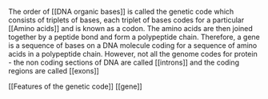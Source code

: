 The order of [[DNA organic bases]] is called the genetic code which consists of triplets of bases, each triplet of bases codes for a particular [[Amino acids]] and is known as a codon. The amino acids are then joined together by a peptide bond and form a polypeptide chain. Therefore, a gene is a sequence of bases on a DNA molecule coding for a sequence of amino acids in a polypeptide chain. However, not all the genome codes for protein - the non coding sections of DNA are called [[introns]] and the coding regions are called [[exons]]

[[Features of the genetic code]]
[[gene]]